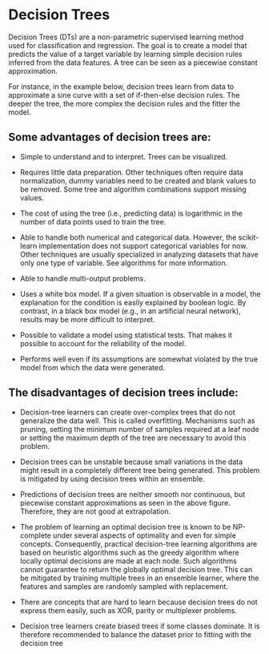 # Decision Trees

Decision Trees (DTs) are a non-parametric supervised learning method used for classification and regression. The goal is to create a model that predicts the value of a target variable by learning simple decision rules inferred from the data features. A tree can be seen as a piecewise constant approximation.

For instance, in the example below, decision trees learn from data to approximate a sine curve with a set of if-then-else decision rules. The deeper the tree, the more complex the decision rules and the fitter the model.


<!-- <img src="https://scikit-learn.org/stable/auto_examples/tree/plot_tree_regression.html" width="128"/>
 -->

## Some advantages of decision trees are:


* Simple to understand and to interpret. Trees can be visualized.

* Requires little data preparation. Other techniques often require data normalization, dummy variables need to be created and blank values to be removed. Some tree and algorithm combinations support missing values.

* The cost of using the tree (i.e., predicting data) is logarithmic in the number of data points used to train the tree.

* Able to handle both numerical and categorical data. However, the scikit-learn implementation does not support categorical variables for now. Other techniques are usually specialized in analyzing datasets that have only one type of variable. See algorithms for more information.

* Able to handle multi-output problems.

* Uses a white box model. If a given situation is observable in a model, the explanation for the condition is easily explained by boolean logic. By contrast, in a black box model (e.g., in an artificial neural network), results may be more difficult to interpret.

* Possible to validate a model using statistical tests. That makes it possible to account for the reliability of the model.

* Performs well even if its assumptions are somewhat violated by the true model from which the data were generated.



## The disadvantages of decision trees include:


* Decision-tree learners can create over-complex trees that do not generalize the data well. This is called overfitting. Mechanisms such as pruning, setting the minimum number of samples required at a leaf node or setting the maximum depth of the tree are necessary to avoid this problem.

* Decision trees can be unstable because small variations in the data might result in a completely different tree being generated. This problem is mitigated by using decision trees within an ensemble.

* Predictions of decision trees are neither smooth nor continuous, but piecewise constant approximations as seen in the above figure. Therefore, they are not good at extrapolation.

* The problem of learning an optimal decision tree is known to be NP-complete under several aspects of optimality and even for simple concepts. Consequently, practical decision-tree learning algorithms are based on heuristic algorithms such as the greedy algorithm where locally optimal decisions are made at each node. Such algorithms cannot guarantee to return the globally optimal decision tree. This can be mitigated by training multiple trees in an ensemble learner, where the features and samples are randomly sampled with replacement.

* There are concepts that are hard to learn because decision trees do not express them easily, such as XOR, parity or multiplexer problems.

* Decision tree learners create biased trees if some classes dominate. It is therefore recommended to balance the dataset prior to fitting with the decision tree



